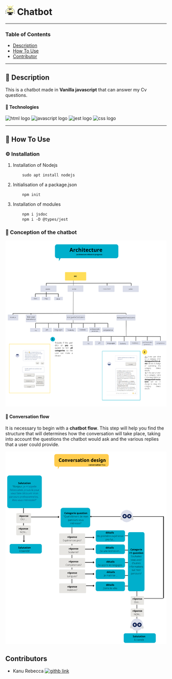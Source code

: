 # <img src="./assets/img/robotics(1).png" width="30px" alt="html logo"/> Chatbot

---

### Table of Contents

- [Description](#description)
- [How To Use](#how-to-use)
- [Contributor](#contributor)

---

## 📖 Description

This is a chatbot made in **Vanilla javascript** that can answer my Cv questions.

#### 🔬 Technologies

<div>

<img src="https://img.shields.io/badge/HTML5-E34F26?style=for-the-badge&logo=html5&logoColor=white" alt="html logo"/>
<img src="https://img.shields.io/badge/JavaScript-323330?style=for-the-badge&logo=javascript&logoColor=F7DF1E" alt="javascript logo"/>
<img src="https://img.shields.io/badge/Jest-C21325?style=for-the-badge&logo=jest&logoColor=white" alt="jest logo">
<img src="https://img.shields.io/badge/CSS3-1572B6?style=for-the-badge&logo=css3&logoColor=white" alt="css logo"/>

</div>

---

## :memo: How To Use

### ⚙️ Installation

1.  Installation of Nodejs

            sudo apt install nodejs

2.  Initialisation of a package.json

            npm init

3.  Installation of modules

            npm i jsdoc
            npm i -D @types/jest

### 🔨 Conception of the chatbot

<img src="./assets/img/chatbotArchitectureDiagram.png" alt="chatbot architecture diagram"/>

#### 💬 Conversation flow


It is necessary to begin with a **chatbot flow**. This step will help you find the structure that will determines how the conversation will take place, taking into account the questions the chatbot would ask and the various replies that a user could provide.

<img src="./assets/img/conversation_flow.png" alt="dialogue flow image"/>

## Contributors

<!-- - <spam>Kanu Rebecca</spam> [<img alt="githb link" width="80px" src="https://octodex.github.com/images/boxertocat_octodex.jpg"/>][github] -->
- <spam>Kanu Rebecca</spam> [<img alt="githb link" width="70px" src="https://octodex.github.com/images/saketocat.png"/>][github]

<br />
<br />

[github]: https://github.com/RebeccaRamalho

